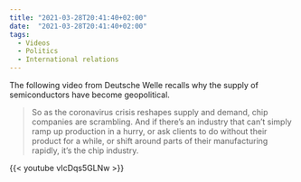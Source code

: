 ```yaml
---
title: "2021-03-28T20:41:40+02:00"
date:  "2021-03-28T20:41:40+02:00"
tags:
  - Videos
  - Politics
  - International relations
---
```


The following video from Deutsche Welle recalls why the supply of semiconductors have become geopolitical.

> So as the coronavirus crisis reshapes supply and demand, chip companies are scrambling. And if there’s an industry that can’t simply ramp up production in a hurry, or ask clients to do without their product for a while, or shift around parts of their manufacturing rapidly, it’s the chip industry. 

{{< youtube vIcDqs5GLNw >}}
